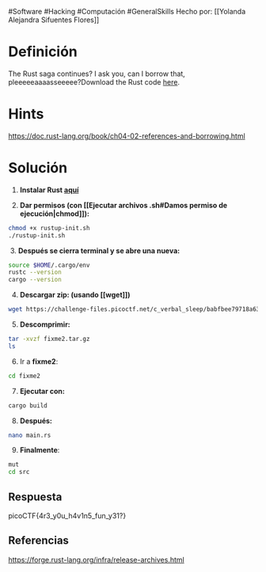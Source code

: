 #Software #Hacking #Computación #GeneralSkills
Hecho por: [[Yolanda Alejandra Sifuentes Flores]]
# Definición
The Rust saga continues? I ask you, can I borrow that, pleeeeeaaaasseeeee?Download the Rust code [here](https://challenge-files.picoctf.net/c_verbal_sleep/babfbee79718a6363826ba86300173ffde6d81577e9dd07d4130c53a7eecf6c3/fixme2.tar.gz).
# Hints
https://doc.rust-lang.org/book/ch04-02-references-and-borrowing.html
# Solución
1. **Instalar Rust [aquí](https://forge.rust-lang.org/infra/release-archives.html)**

2. **Dar permisos (con [[Ejecutar archivos .sh#Damos permiso de ejecución|chmod]]):**
```bash
chmod +x rustup-init.sh
./rustup-init.sh
```

 3. **Después se cierra terminal y se abre una nueva:**

```bash
source $HOME/.cargo/env
rustc --version
cargo --version
```

4. **Descargar zip: (usando [[wget]])**
```bash
wget https://challenge-files.picoctf.net/c_verbal_sleep/babfbee79718a6363826ba86300173ffde6d81577e9dd07d4130c53a7eecf6c3/fixme2.tar.gz
```

5. **Descomprimir:**
```bash
tar -xvzf fixme2.tar.gz
ls
```

6. Ir a **fixme2**:
```bash
cd fixme2
```

7. **Ejecutar con:**
```bash
cargo build
```
8. **Después:** 
```bash
nano main.rs
```
9. **Finalmente**:
```bash
mut
cd src
```
## Respuesta
picoCTF{4r3_y0u_h4v1n5_fun_y31?}
## Referencias
https://forge.rust-lang.org/infra/release-archives.html
